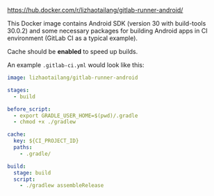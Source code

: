 https://hub.docker.com/r/lizhaotailang/gitlab-runner-android/

This Docker image contains Android SDK (version 30 with build-tools 30.0.2) and some necessary packages for building Android apps in CI environment (GitLab CI as a typical example).

Cache should be **enabled** to speed up builds.

An example `.gitlab-ci.yml` would look like this:

```yml
image: lizhaotailang/gitlab-runner-android

stages:
  - build

before_script:
  - export GRADLE_USER_HOME=$(pwd)/.gradle
  - chmod +x ./gradlew

cache:
  key: ${CI_PROJECT_ID}
  paths:
    - .gradle/

build:
  stage: build
  script:
    - ./gradlew assembleRelease
```
